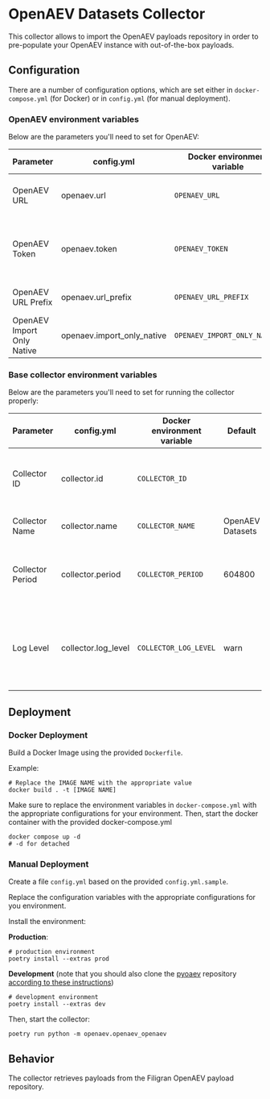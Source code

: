# OpenAEV Datasets Collector

This collector allows to import the OpenAEV payloads repository in order to pre-populate your OpenAEV instance with out-of-the-box payloads.

## Configuration

There are a number of configuration options, which are set either in `docker-compose.yml` (for Docker) or
in `config.yml` (for manual deployment).

### OpenAEV environment variables

Below are the parameters you'll need to set for OpenAEV:

| Parameter                  | config.yml                 | Docker environment variable  | Default                                                                        | Mandatory | Description                                          |
|----------------------------|----------------------------|------------------------------|--------------------------------------------------------------------------------|-----------|------------------------------------------------------|
| OpenAEV URL                | openaev.url                | `OPENAEV_URL`                |                                                                                | Yes       | The URL of the OpenAEV platform.                     |
| OpenAEV Token              | openaev.token              | `OPENAEV_TOKEN`              |                                                                                | Yes       | The default admin token set in the OpenAEV platform. |
| OpenAEV URL Prefix         | openaev.url_prefix         | `OPENAEV_URL_PREFIX`         | `https://raw.githubusercontent.com/OpenAEV-Platform/payloads/refs/heads/main/` | No        | URL prefix to look for the content                   |
| OpenAEV Import Only Native | openaev.import_only_native | `OPENAEV_IMPORT_ONLY_NATIVE` | false                                                                          | No        | Only import native datasets                          |

### Base collector environment variables

Below are the parameters you'll need to set for running the collector properly:

| Parameter        | config.yml           | Docker environment variable | Default          | Mandatory | Description                                                                            |
|------------------|----------------------|-----------------------------|------------------|-----------|----------------------------------------------------------------------------------------|
| Collector ID     | collector.id         | `COLLECTOR_ID`              |                  | Yes       | A unique `UUIDv4` identifier for this collector instance.                              |
| Collector Name   | collector.name       | `COLLECTOR_NAME`            | OpenAEV Datasets | No        | Name of the collector.                                                                 |
| Collector Period | collector.period     | `COLLECTOR_PERIOD`          | 604800           | No        | The time interval at which your collector will run (int, seconds).                     |
| Log Level        | collector.log_level  | `COLLECTOR_LOG_LEVEL`       | warn             | no        | Determines the verbosity of the logs. Options are `debug`, `info`, `warn`, or `error`. |

## Deployment

### Docker Deployment

Build a Docker Image using the provided `Dockerfile`.

Example:

```shell
# Replace the IMAGE NAME with the appropriate value
docker build . -t [IMAGE NAME]
```

Make sure to replace the environment variables in `docker-compose.yml` with the appropriate configurations for your
environment. Then, start the docker container with the provided docker-compose.yml

```shell
docker compose up -d
# -d for detached
```

### Manual Deployment

Create a file `config.yml` based on the provided `config.yml.sample`.

Replace the configuration variables with the appropriate configurations for
you environment.

Install the environment:

**Production**:
```shell
# production environment
poetry install --extras prod
```

**Development** (note that you should also clone the [pyoaev](OpenAEV-Platform/client-python) repository [according to
these instructions](../README.md#simultaneous-development-on-pyoaev-and-a-collector))
```shell
# development environment
poetry install --extras dev
```

Then, start the collector:

```shell
poetry run python -m openaev.openaev_openaev
```

## Behavior

The collector retrieves payloads from the Filigran OpenAEV payload repository. 
